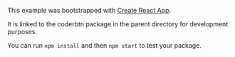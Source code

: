 This example was bootstrapped with [Create React App](https://github.com/facebook/create-react-app).

It is linked to the coderbtn package in the parent directory for development purposes.

You can run `npm install` and then `npm start` to test your package.
